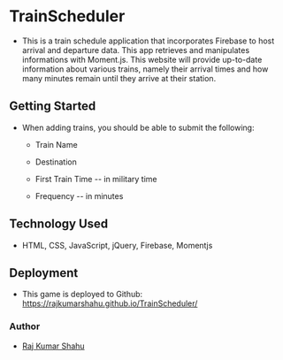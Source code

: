 # TrainScheduler

* This is a train schedule application that incorporates Firebase to host arrival and departure data. This app retrieves and manipulates informations with Moment.js. This website will provide up-to-date information about various trains, namely their arrival times and how many minutes remain until they arrive at their station.

## Getting Started

* When adding trains, you should be able to submit the following:

    * Train Name

    * Destination

    * First Train Time -- in military time

    * Frequency -- in minutes

## Technology Used

* HTML, CSS, JavaScript, jQuery, Firebase, Momentjs

## Deployment

* This game is deployed to Github:
https://rajkumarshahu.github.io/TrainScheduler/

### Author

* [Raj Kumar Shahu](https://rajkumarshahu.github.io/Responsive-Portfolio/)